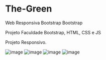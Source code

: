 # The-Green
Web Responsiva Bootstrap
Bootstrap

Projeto Faculdade Bootstrap, HTML, CSS e JS

Projeto Responsivo.

![image](https://user-images.githubusercontent.com/62863159/82742715-f9ec5a80-9d37-11ea-9018-317038e74e61.png)
![image](https://user-images.githubusercontent.com/62863159/82742717-04a6ef80-9d38-11ea-8230-b9f208435e93.png)
![image](https://user-images.githubusercontent.com/62863159/82742720-0c669400-9d38-11ea-84f4-e419990ead60.png)
![image](https://user-images.githubusercontent.com/62863159/82742724-138da200-9d38-11ea-91de-2a86c216e703.png)

